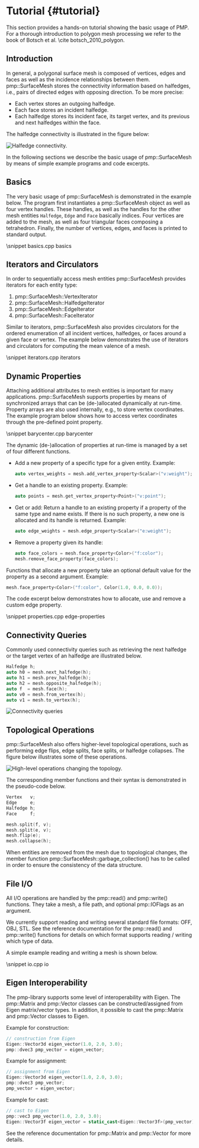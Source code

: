 # Tutorial {#tutorial}

This section provides a hands-on tutorial showing the basic usage of PMP. For a
thorough introduction to polygon mesh processing we refer to the book of Botsch
et al. \cite botsch_2010_polygon.

## Introduction

In general, a polygonal surface mesh is composed of vertices, edges and faces as
well as the incidence relationships between them. pmp::SurfaceMesh stores the
connectivity information based on halfedges, i.e., pairs of directed edges with
opposing direction. To be more precise:

- Each vertex stores an outgoing halfedge.
- Each face stores an incident halfedge.
- Each halfedge stores its incident face, its target vertex, and its previous
  and next halfedges within the face.

The halfedge connectivity is illustrated in the figure below:

![Halfedge connectivity.](./images/halfedge-connectivity.svg)

In the following sections we describe the basic usage of pmp::SurfaceMesh by
means of simple example programs and code excerpts.

## Basics

The very basic usage of pmp::SurfaceMesh is demonstrated in the example below. The
program first instantiates a pmp::SurfaceMesh object as well as four vertex
handles. These handles, as well as the handles for the other mesh entities
`Halfedge`, `Edge` and `Face` basically indices. Four vertices are added to the
mesh, as well as four triangular faces composing a tetrahedron. Finally, the
number of vertices, edges, and faces is printed to standard output.

\snippet basics.cpp basics

## Iterators and Circulators

In order to sequentially access mesh entities pmp::SurfaceMesh provides
iterators for each entity type:

1. pmp::SurfaceMesh::VertexIterator
2. pmp::SurfaceMesh::HalfedgeIterator
3. pmp::SurfaceMesh::EdgeIterator
4. pmp::SurfaceMesh::FaceIterator

Similar to iterators, pmp::SurfaceMesh also provides circulators for the ordered
enumeration of all incident vertices, halfedges, or faces around a given face or
vertex. The example below demonstrates the use of iterators and circulators for
computing the mean valence of a mesh.

\snippet iterators.cpp iterators

## Dynamic Properties

Attaching additional attributes to mesh entities is important for many
applications. pmp::SurfaceMesh supports properties by means of synchronized arrays
that can be (de-)allocated dynamically at run-time. Property arrays are also
used internally, e.g., to store vertex coordinates. The example program below
shows how to access vertex coordinates through the pre-defined point property.

\snippet barycenter.cpp barycenter

The dynamic (de-)allocation of properties at run-time is managed by a set
of four different functions.

- Add a new property of a specific type for a given entity. Example:

  ```cpp
  auto vertex_weights = mesh.add_vertex_property<Scalar>("v:weight");
  ```

- Get a handle to an existing property. Example:

  ```cpp
  auto points = mesh.get_vertex_property<Point>("v:point");
  ```

- Get or add: Return a handle to an existing property if a property of the
  same type and name exists. If there is no such property, a new one is
  allocated and its handle is returned. Example:

  ```cpp
  auto edge_weights = mesh.edge_property<Scalar>("e:weight");
  ```

- Remove a property given its handle:

  ```cpp
  auto face_colors = mesh.face_property<Color>("f:color");
  mesh.remove_face_property(face_colors);
  ```

Functions that allocate a new property take an optional default value for the
property as a second argument. Example:

```cpp
mesh.face_property<Color>("f:color", Color(1.0, 0.0, 0.0));
```

The code excerpt below demonstrates how to
allocate, use and remove a custom edge property.

\snippet properties.cpp edge-properties

## Connectivity Queries

Commonly used connectivity queries such as retrieving the next
halfedge or the target vertex of an halfedge are illustrated below.

```cpp
Halfedge h;
auto h0 = mesh.next_halfedge(h);
auto h1 = mesh.prev_halfedge(h);
auto h2 = mesh.opposite_halfedge(h);
auto f  = mesh.face(h);
auto v0 = mesh.from_vertex(h);
auto v1 = mesh.to_vertex(h);
```

![Connectivity queries](./images/connectivity-queries.svg)

## Topological Operations

pmp::SurfaceMesh also offers higher-level topological operations, such as
performing edge flips, edge splits, face splits, or halfedge collapses. The
figure below illustrates some of these operations.

![High-level operations changing the topology.](./images/topology-changes.png)

The corresponding member functions and their syntax is demonstrated in the
pseudo-code below.

```cpp
Vertex   v;
Edge     e;
Halfedge h;
Face     f;

mesh.split(f, v);
mesh.split(e, v);
mesh.flip(e);
mesh.collapse(h);
```

When entities are removed from the mesh due to topological changes, the member
function pmp::SurfaceMesh::garbage_collection() has to be called in order to
ensure the consistency of the data structure.

## File I/O

All I/O operations are handled by the pmp::read() and pmp::write() functions.
They take a mesh, a file path, and optional pmp::IOFlags as an argument.

We currently support reading and writing several standard file formats: OFF,
OBJ, STL. See the reference documentation for the pmp::read() and pmp::write()
functions for details on which format supports reading / writing which type of
data.

A simple example reading and writing a mesh is shown below.

\snippet io.cpp io

## Eigen Interoperability

The pmp-library supports some level of interoperability with Eigen. The
pmp::Matrix and pmp::Vector classes can be constructed/assigned from Eigen
matrix/vector types. In addition, it possible to cast the pmp::Matrix and
pmp::Vector classes to Eigen.

Example for construction:

```cpp
// construction from Eigen
Eigen::Vector3d eigen_vector(1.0, 2.0, 3.0);
pmp::dvec3 pmp_vector = eigen_vector;
```

Example for assignment:

```cpp
// assignment from Eigen
Eigen::Vector3d eigen_vector(1.0, 2.0, 3.0);
pmp::dvec3 pmp_vector;
pmp_vector = eigen_vector;
```

Example for cast:

```cpp
// cast to Eigen
pmp::vec3 pmp_vector(1.0, 2.0, 3.0);
Eigen::Vector3f eigen_vector = static_cast<Eigen::Vector3f>(pmp_vector);
```

See the reference documentation for pmp::Matrix and pmp::Vector for more details.
